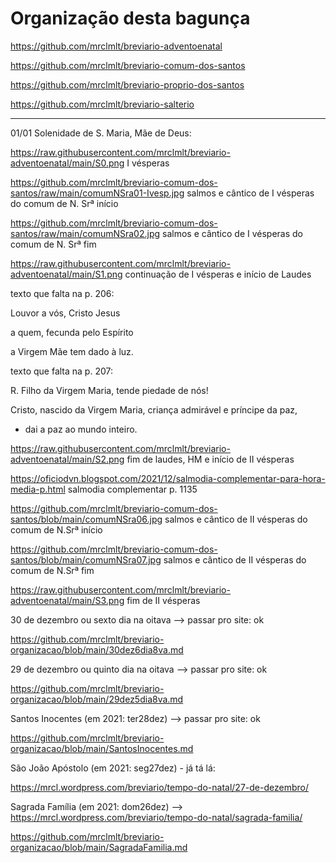# Organização desta bagunça

https://github.com/mrclmlt/breviario-adventoenatal

https://github.com/mrclmlt/breviario-comum-dos-santos

https://github.com/mrclmlt/breviario-proprio-dos-santos

https://github.com/mrclmlt/breviario-salterio

---

01/01 Solenidade de S. Maria, Mãe de Deus:

https://raw.githubusercontent.com/mrclmlt/breviario-adventoenatal/main/S0.png I vésperas

https://github.com/mrclmlt/breviario-comum-dos-santos/raw/main/comumNSra01-Ivesp.jpg salmos e cântico de I vésperas do comum de N. Srª início

https://github.com/mrclmlt/breviario-comum-dos-santos/raw/main/comumNSra02.jpg salmos e cântico de I vésperas do comum de N. Srª fim

https://raw.githubusercontent.com/mrclmlt/breviario-adventoenatal/main/S1.png continuação de I vésperas e início de Laudes

texto que falta na p. 206: 

Louvor a vós, Cristo Jesus

a quem, fecunda pelo Espírito

a Virgem Mãe tem dado à luz.

texto que falta na p. 207:

R. Filho da Virgem Maria, tende piedade de nós!

Cristo, nascido da Virgem Maria, criança admirável e príncipe da paz,

- dai a paz ao mundo inteiro.

https://raw.githubusercontent.com/mrclmlt/breviario-adventoenatal/main/S2.png fim de laudes, HM e início de II vésperas

https://oficiodvn.blogspot.com/2021/12/salmodia-complementar-para-hora-media-p.html salmodia complementar p. 1135

https://github.com/mrclmlt/breviario-comum-dos-santos/blob/main/comumNSra06.jpg salmos e cântico de II vésperas do comum de N.Srª início

https://github.com/mrclmlt/breviario-comum-dos-santos/blob/main/comumNSra07.jpg salmos e cântico de II vésperas do comum de N.Srª fim

https://raw.githubusercontent.com/mrclmlt/breviario-adventoenatal/main/S3.png fim de II vésperas


30 de dezembro ou sexto dia na oitava --> passar pro site: ok

https://github.com/mrclmlt/breviario-organizacao/blob/main/30dez6dia8va.md

29 de dezembro ou quinto dia na oitava --> passar pro site: ok

https://github.com/mrclmlt/breviario-organizacao/blob/main/29dez5dia8va.md

Santos Inocentes (em 2021: ter28dez) --> passar pro site: ok

https://github.com/mrclmlt/breviario-organizacao/blob/main/SantosInocentes.md

São João Apóstolo (em 2021: seg27dez) - já tá lá:

https://mrcl.wordpress.com/breviario/tempo-do-natal/27-de-dezembro/

Sagrada Família (em 2021: dom26dez) --> https://mrcl.wordpress.com/breviario/tempo-do-natal/sagrada-familia/

https://github.com/mrclmlt/breviario-organizacao/blob/main/SagradaFamilia.md
